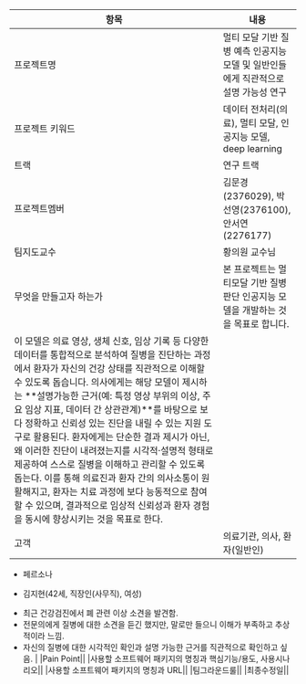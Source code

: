 |항목|내용|
|---|---|
|프로젝트명|멀티 모달 기반 질병 예측 인공지능 모델 및 일반인들에게 직관적으로 설명 가능성 연구|
|프로젝트 키워드|데이터 전처리(의료), 멀티 모달, 인공지능 모델, deep learning|
|트랙|연구 트랙|
|프로젝트멤버|김문경(2376029), 박선영(2376100), 안서연(2276177)|
|팀지도교수|황의원 교수님|
|무엇을 만들고자 하는가|본 프로젝트는 멀티모달 기반 질병 판단 인공지능 모델을 개발하는 것을 목표로 합니다.  
이 모델은 의료 영상, 생체 신호, 임상 기록 등 다양한 데이터를 통합적으로 분석하여 질병을 진단하는 과정에서 환자가 자신의 건강 상태를 직관적으로 이해할 수 있도록 돕습니다. 의사에게는 해당 모델이 제시하는 **설명가능한 근거(예: 특정 영상 부위의 이상, 주요 임상 지표, 데이터 간 상관관계)**를 바탕으로 보다 정확하고 신뢰성 있는 진단을 내릴 수 있는 지원 도구로 활용된다. 환자에게는 단순한 결과 제시가 아닌, 왜 이러한 진단이 내려졌는지를 시각적·설명적 형태로 제공하여 스스로 질병을 이해하고 관리할 수 있도록 돕는다. 이를 통해 의료진과 환자 간의 의사소통이 원활해지고, 환자는 치료 과정에 보다 능동적으로 참여할 수 있으며, 결과적으로 임상적 신뢰성과 환자 경험을 동시에 향상시키는 것을 목표로 한다.|
|고객|의료기관, 의사, 환자(일반인)  
- 페르소나
* 김지현(42세, 직장인(사무직), 여성)  
- 최근 건강검진에서 폐 관련 이상 소견을 발견함.  
- 전문의에게 질병에 대한 소견을 듣긴 했지만, 말로만 들으니 이해가 부족하고 추상적이라 느낌.  
- 자신의 질병에 대한 시각적인 확인과 설명 가능한 근거를 직관적으로 확인하고 싶음. |
|Pain Point||
|사용할 소프트웨어 패키지의 명칭과 핵심기능/용도, 사용시나리오||
|사용할 소프트웨어 패키지의 명칭과 URL||
|팀그라운드룰||
|최종수정일||

